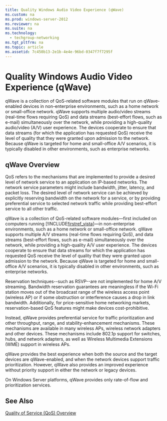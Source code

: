 ```yaml
---
title: Quality Windows Audio Video Experience (qWave)
ms.custom: na
ms.prod: windows-server-2012
ms.reviewer: na
ms.suite: na
ms.technology: 
  - techgroup-networking
ms.tgt_pltfrm: na
ms.topic: article
ms.assetid: 7c450b13-2e1b-4e4e-96bd-0347f7f7295f
---
```

# Quality Windows Audio Video Experience (qWave)
qWave is a collection of QoS\-related software modules that run on qWave\-enabled devices in non\-enterprise environments, such as a home network or small\-office network. qWave supports multiple audio\/video streams \(real\-time flows requiring QoS\) and data streams \(best\-effort flows, such as e\-mail\) simultaneously over the network, while providing a high\-quality audio\/video \(A\/V\) user experience. The devices cooperate to ensure that data streams \(for which the application has requested QoS\) receive the level of quality that they were granted upon admission to the network. Because qWave is targeted for home and small\-office A\/V scenarios, it is typically disabled in other environments, such as enterprise networks.  
  
## qWave Overview  
QoS refers to the mechanisms that are implemented to provide a desired level of network service to an application on IP\-based networks. The network service parameters might include bandwidth, jitter, latency, and packet loss. The desired level of network service can be achieved by explicitly reserving bandwidth on the network for a service, or by providing preferential service to selected network traffic while providing best\-effort service to all other traffic.  
  
qWave is a collection of QoS\-related software modules—first included on computers running [!INCLUDE[firstref_vista](../Token/firstref_vista_md.md)]—in non\-enterprise environments, such as a home network or small\-office network. qWave supports multiple A\/V streams \(real\-time flows requiring QoS\), and data streams \(best\-effort flows, such as e\-mail\) simultaneously over the network, while providing a high\-quality A\/V user experience. The devices cooperate to ensure that data streams for which the application has requested QoS receive the level of quality that they were granted upon admission to the network. Because qWave is targeted for home and small\-office A\/V scenarios, it is typically disabled in other environments, such as enterprise networks.  
  
Reservation techniques\-\-such as RSVP\-\-are not implemented for home A\/V streaming. Bandwidth reservation guarantees are meaningless if the Wi\-Fi station moves out of the broadcast range of the wireless access point \(wireless AP\) or if some obstruction or interference causes a drop in link bandwidth. Additionally, for price\-sensitive home networking markets, reservation\-based QoS features might make devices cost\-prohibitive.  
  
Instead, qWave provides preferential service for traffic prioritization and other throughput, range, and stability\-enhancement mechanisms. These mechanisms are available in many wireless APs, wireless network adapters and other devices. These mechanisms include 802.1p support for switches, hubs, and network adapters, as well as Wireless Multimedia Extensions \(WME\) support in wireless APs.  
  
qWave provides the best experience when both the source and the target devices are qWave\-enabled, and when the network devices support traffic prioritization. However, qWave also provides an improved experience without priority support in either the network or legacy devices.  
  
On Windows Server platforms, qWave provides only rate\-of\-flow and prioritization services.  
  
## See Also  
[Quality of Service &#40;QoS&#41; Overview](../Topic/Quality-of-Service--QoS--Overview.md)  
  
